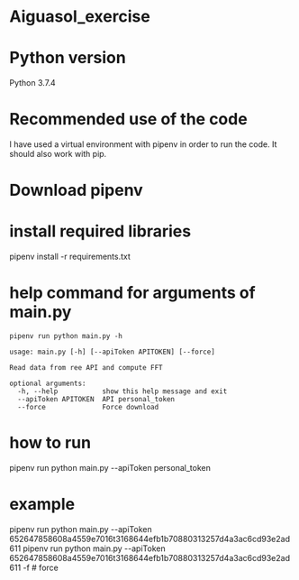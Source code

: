 # Aiguasol_exercise

# Python version
Python 3.7.4

# Recommended use of the code
I have used a virtual environment with pipenv in order to run the code. It should also work with pip.

# Download pipenv

# install required libraries
pipenv install -r requirements.txt

# help command for arguments of main.py
```pipenv run python main.py -h```
```
usage: main.py [-h] [--apiToken APITOKEN] [--force]

Read data from ree API and compute FFT

optional arguments:
  -h, --help           show this help message and exit
  --apiToken APITOKEN  API personal_token
  --force              Force download
```
# how to run
pipenv run python main.py --apiToken personal_token

# example
pipenv run python main.py --apiToken 652647858608a4559e7016t3168644efb1b70880313257d4a3ac6cd93e2ad611
pipenv run python main.py --apiToken 652647858608a4559e7016t3168644efb1b70880313257d4a3ac6cd93e2ad611 -f # force
